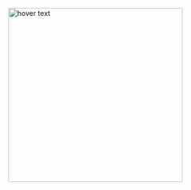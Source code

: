 

<p align="left">
  <img src="https://i.imgur.com/VIZuh8x.jpeg" width="350" title="hover text">
</p>
